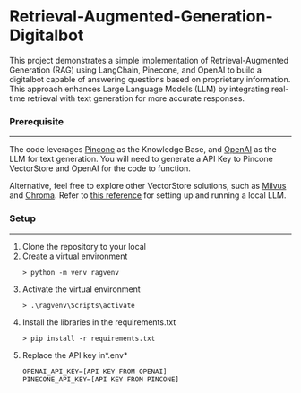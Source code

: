 # Retrieval-Augmented-Generation-Digitalbot

This project demonstrates a simple implementation of Retrieval-Augmented Generation (RAG) using LangChain, Pinecone, and OpenAI to build a digitalbot capable of answering questions based on proprietary information. This approach enhances Large Language Models (LLM) by integrating real-time retrieval with text generation for more accurate responses.

### Prerequisite

---

The code leverages [Pincone](https://www.pinecone.io/) as the Knowledge Base, and [OpenAI](https://platform.openai.com/) as the LLM for text generation. You will need to generate a API Key to Pincone VectorStore and OpenAI for the code to function.

Alternative, feel free to explore other VectorStore solutions, such as [Milvus](https://milvus.io/) and [Chroma](https://www.trychroma.com/). Refer to [this reference](https://python.langchain.com/docs/how_to/local_llms/) for setting up and running a local LLM.

### Setup

---

1. Clone the repository to your local
2. Create a virtual environment
   ```
   > python -m venv ragvenv
   ```
3. Activate the virtual environment
   ```
   > .\ragvenv\Scripts\activate
   ```
4. Install the libraries in the requirements.txt
   ```
   > pip install -r requirements.txt
   ```
5. Replace the API key in*.env*
   ```
   OPENAI_API_KEY=[API KEY FROM OPENAI]
   PINECONE_API_KEY=[API KEY FROM PINCONE]
   ```
